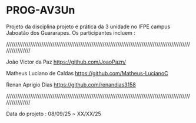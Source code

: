 # PROG-AV3Un
Projeto da disciplina projeto e prática da 3 unidade no IFPE campus Jaboatão dos Guararapes. Os participantes incluem :

////////////////////////////////////////////////////////////////////////////////////////////////////////////////

João Victor da Paz https://github.com/JoaoPazn/

Matheus Luciano de Caldas https://github.com/Matheus-LucianoC

Renan Aprigio Dias https://github.com/renandias3158

////////////////////////////////////////////////////////////////////////////////////////////////////////////////

Data do projeto : 08/09/25 ~ XX/XX/25
